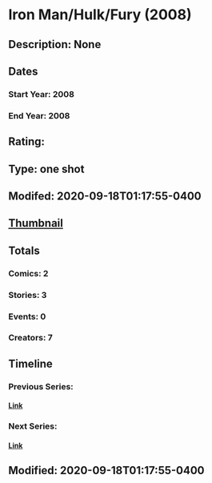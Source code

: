 # Iron Man/Hulk/Fury (2008)
## Description: None
## Dates
### Start Year: 2008
### End Year: 2008
## Rating: 
## Type: one shot
## Modifed: 2020-09-18T01:17:55-0400
## [Thumbnail](http://i.annihil.us/u/prod/marvel/i/mg/3/b0/5a903473e747c.jpg)
## Totals
### Comics: 2
### Stories: 3
### Events: 0
### Creators: 7
## Timeline
### Previous Series: 
#### [Link]()
### Next Series: 
#### [Link]()
## Modified: 2020-09-18T01:17:55-0400